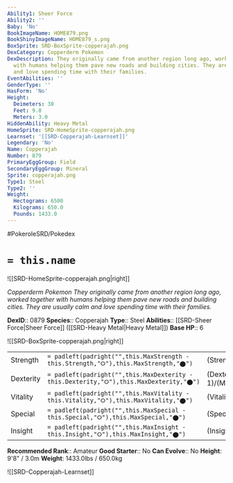 ```yaml
---
Ability1: Sheer Force
Ability2: ''
Baby: 'No'
BookImageName: HOME879.png
BookShinyImageName: HOME879_s.png
BoxSprite: SRD-BoxSprite-copperajah.png
DexCategory: Copperderm Pokemon
DexDescription: They originally came from another region long ago, worked together
  with humans helping them pave new roads and building cities. They are usually calm
  and love spending time with their families.
EventAbilities: ''
GenderType: ''
HasForm: 'No'
Height:
  Deimeters: 30
  Feet: 9.8
  Meters: 3.0
HiddenAbility: Heavy Metal
HomeSprite: SRD-HomeSprite-copperajah.png
Learnset: '[[SRD-Copperajah-Learnset]]'
Legendary: 'No'
Name: Copperajah
Number: 879
PrimaryEggGroup: Field
SecondaryEggGroup: Mineral
Sprite: copperajah.png
Type1: Steel
Type2: ''
Weight:
  Hectograms: 6500
  Kilograms: 650.0
  Pounds: 1433.0
---
```


#PokeroleSRD/Pokedex

# `= this.name`

![[SRD-HomeSprite-copperajah.png|right]]

*Copperderm Pokemon*
*They originally came from another region long ago, worked together with humans helping them pave new roads and building cities. They are usually calm and love spending time with their families.*

**DexID**:: 0879
**Species**:: Copperajah
**Type**:: Steel
**Abilities**:: [[SRD-Sheer Force|Sheer Force]] ([[SRD-Heavy Metal|Heavy Metal]])
**Base HP**:: 6

![[SRD-BoxSprite-copperajah.png|right]]

|           |                                                                                        |                                          |
| --------- | -------------------------------------------------------------------------------------- | ---------------------------------------- |
| Strength  | `= padleft(padright("",this.MaxStrength - this.Strength,"⭘"),this.MaxStrength,"⬤")`    | (Strength::3)/(MaxStrength::7)   |
| Dexterity | `= padleft(padright("",this.MaxDexterity - this.Dexterity,"⭘"),this.MaxDexterity,"⬤")` | (Dexterity:: 1)/(MaxDexterity::3) |
| Vitality  | `= padleft(padright("",this.MaxVitality - this.Vitality,"⭘"),this.MaxVitality,"⬤")`    | (Vitality::2)/(MaxVitality::4)   |
| Special   | `= padleft(padright("",this.MaxSpecial - this.Special,"⭘"),this.MaxSpecial,"⬤")`       | (Special::2)/(MaxSpecial::5)     |
| Insight   | `= padleft(padright("",this.MaxInsight - this.Insight,"⭘"),this.MaxInsight,"⬤")`       | (Insight::2)/(MaxInsight::4)     |

**Recommended Rank**:: Amateur
**Good Starter**:: No
**Can Evolve**:: No
**Height**: 9'8" / 3.0m
**Weight**: 1433.0lbs / 650.0kg

![[SRD-Copperajah-Learnset]]